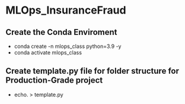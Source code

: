 # MLOps_InsuranceFraud

## Create the Conda Enviroment
- conda create -n mlops_class python=3.9 -y
- conda activate mlops_class

## Create template.py file for folder structure for Production-Grade project
- echo. > template.py

